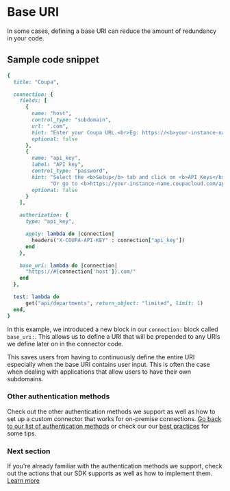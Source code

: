 # Base URI
In some cases, defining a base URI can reduce the amount of redundancy in your code.

## Sample code snippet
```ruby
{
  title: "Coupa",

  connection: {
    fields: [
      {
        name: "host",
        control_type: "subdomain",
        url: ".com",
        hint: "Enter your Coupa URL.<br>Eg: https://<b>your-instance-name.coupacloud</b>.com",
        optional: false
      },
      {
        name: "api_key",
        label: "API key",
        control_type: "password",
        hint: "Select the <b>Setup</b> tab and click on <b>API Keys</b> under <b>Integrations</b> to generate API key.<br>" +
              "Or go to <b>https://your-instance-name.coupacloud.com/api_keys</b> to generate API key.",
        optional: false
      }
    ],

    authorization: {
      type: "api_key",

      apply: lambda do |connection|
        headers("X-COUPA-API-KEY" : connection["api_key"])
      end
    },

    base_uri: lambda do |connection|
      "https://#{connection['host']}.com/"
    end
  },

  test: lambda do
      get("api/departments", return_object: "limited", limit: 1)
  end,
}
```
In this example, we introduced a new block in our `connection:` block called `base_uri:`. This allows us to define a URI that will be prepended to any URIs we define later on in the connector code.

This saves users from having to continuously define the entire URI especially when the base URI contains user input. This is often the case when dealing with applications that allow users to have their own subdomains.

### Other authentication methods
Check out the other authentication methods we support as well as how to set up a custom connector that works for on-premise connections. [Go back to our list of authentication methods](/developing-connectors/sdk-2/authentication.md) or check our our [best practices](/developing-connectors/sdk-2/best-practices.md) for some tips.

### Next section
If you're already familiar with the authentication methods we support, check out the actions that our SDK supports as well as how to implement them. [Learn more](/developing-connectors/sdk-2/action.md)
